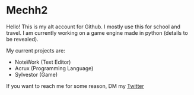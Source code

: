 # Mechh2

Hello! This is my alt account for Github. I mostly use this for school and travel. I am currently working on a game engine made in python (details to be revealed).

My current projects are:

- NoteWork (Text Editor)
- Acrux (Programming Language)
- Sylvestor (Game)

If you want to reach me for some reason, DM my [Twitter](https://www.twitter.com/ScribblesINK_)
